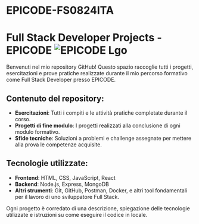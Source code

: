 # EPICODE-FS0824ITA

# Full Stack Developer Projects - EPICODE ![EPICODE Lgo](https://epicode.com/wp-content/uploads/2022/05/footer-logo.svg)

Benvenuti nel mio repository GitHub! Questo spazio raccoglie tutti i progetti, esercitazioni e prove pratiche realizzate durante il mio percorso formativo come Full Stack Developer presso EPICODE. 

## Contenuto del repository:
- **Esercitazioni**: Tutti i compiti e le attività pratiche completate durante il corso.
- **Progetti di fine modulo**: I progetti realizzati alla conclusione di ogni modulo formativo.
- **Sfide tecniche**: Soluzioni a problemi e challenge assegnate per mettere alla prova le competenze acquisite.
  
## Tecnologie utilizzate:
- **Frontend**: HTML, CSS, JavaScript, React
- **Backend**: Node.js, Express, MongoDB
- **Altri strumenti**: Git, GitHub, Postman, Docker, e altri tool fondamentali per il lavoro di uno sviluppatore Full Stack.

Ogni progetto è corredato di una descrizione, spiegazione delle tecnologie utilizzate e istruzioni su come eseguire il codice in locale.

